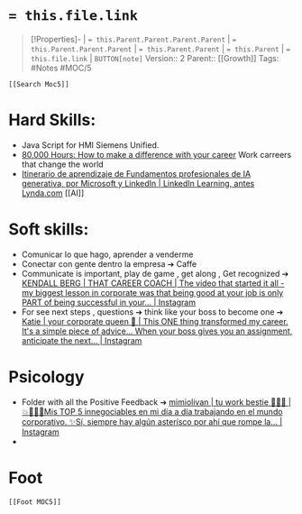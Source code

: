 # `= this.file.link`
>[!Properties]- | `= this.Parent.Parent.Parent.Parent` |  `= this.Parent.Parent.Parent` | `= this.Parent.Parent` | `= this.Parent` | `= this.file.link` | `BUTTON[note]`
>Version:: 2
>Parent:: [[Growth]]
>Tags: #Notes #MOC/5
```meta-bind-embed
[[Search Moc5]]
```
# Hard Skills:

- Java Script for HMI Siemens Unified.
- [80,000 Hours: How to make a difference with your career](https://80000hours.org/?int_campaign=job-board) Work carreers that change the world
- [Itinerario de aprendizaje de Fundamentos profesionales de IA generativa, por Microsoft y LinkedIn \| LinkedIn Learning, antes Lynda.com](https://www.linkedin.com/learning/paths/fundamentos-profesionales-de-ia-generativa-por-microsoft-y-linkedin?originalSubdomain=es) [[AI]]
# Soft skills: 
- Comunicar lo que hago, aprender a venderme 
- Conectar con gente dentro la empresa ➔ Caffe
- Communicate is important, play de game , get along , Get recognized ➔ [KENDALL BERG \| THAT CAREER COACH \| The video that started it all - my biggest lesson in corporate was that being good at your job is only PART of being successful in your... \| Instagram](https://www.instagram.com/reel/DESfenDJWqZ/)
- For see next steps , questions ➔  think like your boss to become one ➔ [Katie \| your corporate queen 👑 \| This ONE thing transformed my career. It's a simple piece of advice... When your boss gives you an assignment, anticipate the next... \| Instagram](https://www.instagram.com/reel/DDamPl1J2tb/)

# Psicology
- Folder with all the Positive Feedback ➔ [mimiolivan \| tu work bestie 👩🏼‍💻 \| 💥👩🏼‍💻Mis TOP 5 innegociables en mi día a día trabajando en el mundo corporativo. ✨Sí, siempre hay algún asterísco por ahí que rompe la... \| Instagram](https://www.instagram.com/reel/DEp3KptOnJc/)
- 






# Foot
```meta-bind-embed
[[Foot MOC5]]
```